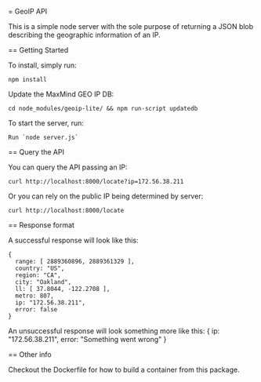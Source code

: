 = GeoIP API

This is a simple node server with the sole purpose of returning a JSON blob describing the geographic information of an IP. 

== Getting Started

To install, simply run:

    npm install 

Update the MaxMind GEO IP DB:

    cd node_modules/geoip-lite/ && npm run-script updatedb

To start the server, run:

    Run `node server.js`

== Query the API

You can query the API passing an IP:

    curl http://localhost:8000/locate?ip=172.56.38.211

Or you can rely on the public IP being determined by server:

    curl http://localhost:8000/locate

== Response format

A successful response will look like this:

    {
      range: [ 2889360896, 2889361329 ],
      country: "US",
      region: "CA",
      city: "Oakland",
      ll: [ 37.8044, -122.2708 ],
      metro: 807,
      ip: "172.56.38.211",
      error: false
    }

An unsuccessful response will look something more like this:
    {
      ip: "172.56.38.211",
      error: "Something went wrong"
    }


== Other info

Checkout the Dockerfile for how to build a container from this package.

